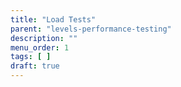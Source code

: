 ```yaml
---
title: "Load Tests"
parent: "levels-performance-testing"
description: ""
menu_order: 1
tags: [ ]
draft: true
---
```


